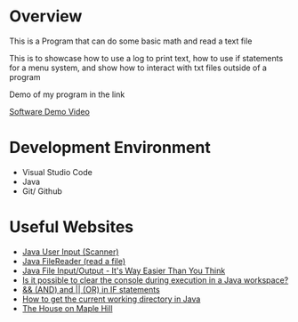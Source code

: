 # Overview

This is a Program that can do some basic math and read a text file

This is to showcase how to use a log to print text, how to use if statements for a menu system, and show how to interact with txt files outside of a program

Demo of my program in the link

[Software Demo Video](https://youtu.be/U0ReifXNH7I)

# Development Environment
* Visual Studio Code
* Java
* Git/ Github

# Useful Websites

* [Java User Input (Scanner)](https://code.visualstudio.com/docs/sourcecontrol/overview)
* [Java FileReader (read a file)](https://www.youtube.com/watch?v=Hr8tLlj32BQ)
* [Java File Input/Output - It's Way Easier Than You Think](https://www.youtube.com/watch?v=ScUJx4aWRi0)
* [Is it possible to clear the console during execution in a Java workspace?]()
* [&& (AND) and || (OR) in IF statements](https://stackoverflow.com/questions/1795808/and-and-or-in-if-statements)
* [How to get the current working directory in Java](https://mkyong.com/java/how-to-get-the-current-working-directory-in-java/#:~:text=In%20Java%2C%20we%20can%20use,where%20your%20program%20was%20launched.)
* [The House on Maple Hill](https://chooseyourstory.com/story/the-house-on-maple-hill)